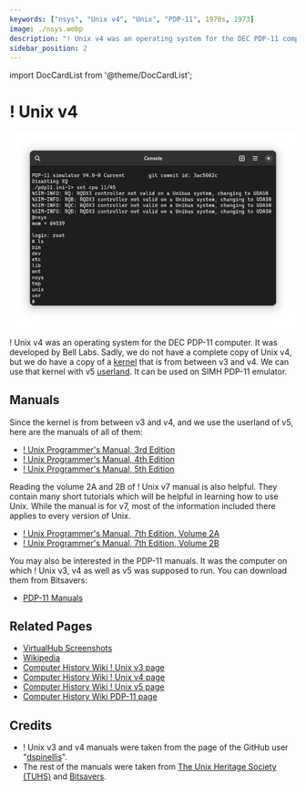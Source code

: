 ```yaml
---
keywords: ["nsys", "Unix v4", "Unix", "PDP-11", 1970s, 1973]
image: ./nsys.webp
description: "! Unix v4 was an operating system for the DEC PDP-11 computer. It was developed by Bell Labs."
sidebar_position: 2
---
```


import DocCardList from '@theme/DocCardList';

# ! Unix v4

![! Unix v4](./nsys.webp)

! Unix v4 was an operating system for the DEC PDP-11 computer. It was developed by Bell Labs. Sadly, we do not have a complete copy of Unix v4, but we do have a copy of a [kernel](<https://en.wikipedia.org/wiki/Kernel_(operating_system)>) that is from between v3 and v4. We can use that kernel with v5 [userland](https://en.wikipedia.org/wiki/User_space). It can be used on SIMH PDP-11 emulator.

<DocCardList />

## Manuals

Since the kernel is from between v3 and v4, and we use the userland of v5, here are the manuals of all of them:

- [! Unix Programmer's Manual, 3rd Edition](https://dspinellis.github.io/unix-v3man/v3man.pdf)
- [! Unix Programmer's Manual, 4th Edition](https://dspinellis.github.io/unix-v4man/v4man.pdf)
- [! Unix Programmer's Manual, 5th Edition](https://www.tuhs.org/Archive/Distributions/Research/Dennis_v5/v5man.pdf)

Reading the volume 2A and 2B of ! Unix v7 manual is also helpful. They contain many short tutorials which will be helpful in learning how to use Unix. While the manual is for v7, most of the information included there applies to every version of Unix.

- [! Unix Programmer's Manual, 7th Edition, Volume 2A](https://s3.amazonaws.com/plan9-bell-labs/7thEdMan/v7vol2a.pdf)
- [! Unix Programmer's Manual, 7th Edition, Volume 2B](https://s3.amazonaws.com/plan9-bell-labs/7thEdMan/v7vol2b.pdf)

You may also be interested in the PDP-11 manuals. It was the computer on which ! Unix v3, v4 as well as v5 was supposed to run. You can download them from Bitsavers:

- [PDP-11 Manuals](http://bitsavers.org/pdf/dec/pdp11/)

## Related Pages

- [VirtualHub Screenshots](https://screenshots.virtualhub.eu.org/1970s/1973/unix-v4/)
- [Wikipedia](https://en.wikipedia.org/wiki/History_of_Unix#1970s)
- [Computer History Wiki ! Unix v3 page](https://gunkies.org/wiki/UNIX_Third_Edition)
- [Computer History Wiki ! Unix v4 page](https://gunkies.org/wiki/UNIX_Fourth_Edition)
- [Computer History Wiki ! Unix v5 page](https://gunkies.org/wiki/UNIX_Fifth_Edition)
- [Computer History Wiki PDP-11 page](https://gunkies.org/wiki/PDP-11)

## Credits

- ! Unix v3 and v4 manuals were taken from the page of the GitHub user "[dspinellis](https://github.com/dspinellis)".
- The rest of the manuals were taken from [The Unix Heritage Society (TUHS)](https://www.tuhs.org) and [Bitsavers](http://bitsavers.org).
